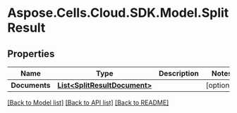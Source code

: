 # Aspose.Cells.Cloud.SDK.Model.SplitResult
## Properties

Name | Type | Description | Notes
------------ | ------------- | ------------- | -------------
**Documents** | [**List&lt;SplitResultDocument&gt;**](SplitResultDocument.md) |  | [optional] 

[[Back to Model list]](../README.md#documentation-for-models) [[Back to API list]](../README.md#documentation-for-api-endpoints) [[Back to README]](../README.md)


